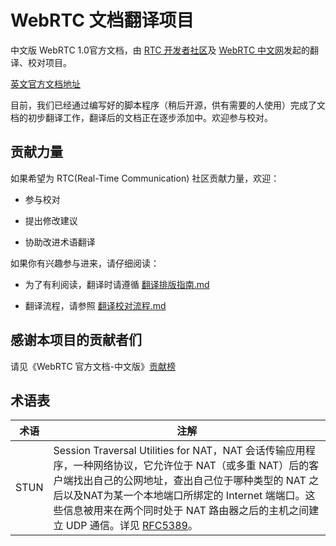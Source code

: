 # WebRTC 文档翻译项目

中文版 WebRTC 1.0官方文档，由 [RTC 开发者社区](https://rtcdeveloper.com/)及 [WebRTC 中文网](http://webrtc.org.cn/)发起的翻译、校对项目。

[英文官方文档地址](https://www.w3.org/TR/webrtc/)

目前，我们已经通过编写好的脚本程序（稍后开源，供有需要的人使用）完成了文档的初步翻译工作，翻译后的文档正在逐步添加中。欢迎参与校对。

## 贡献力量

如果希望为 RTC(Real-Time Communication) 社区贡献力量，欢迎：

- 参与校对

- 提出修改建议

- 协助改进术语翻译

如果你有兴趣参与进来，请仔细阅读：

- 为了有利阅读，翻译时请遵循 [翻译排版指南.md](/翻译排版指南.md)

- 翻译流程，请参照 [翻译校对流程.md](/翻译校对流程.md)

## 感谢本项目的贡献者们

请见《WebRTC 官方文档-中文版》[贡献榜](/contributors.md)

## 术语表

| 术语 | 注解 |
| --- | --- |
| STUN | Session Traversal Utilities for NAT，NAT 会话传输应用程序，一种网络协议，它允许位于 NAT（或多重 NAT）后的客户端找出自己的公网地址，查出自己位于哪种类型的 NAT 之后以及NAT为某一个本地端口所绑定的 Internet 端端口。这些信息被用来在两个同时处于 NAT 路由器之后的主机之间建立 UDP 通信。详见 [RFC5389](https://tools.ietf.org/html/rfc5389)。|

